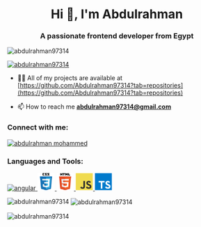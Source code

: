 <h1 align="center">Hi 👋, I'm Abdulrahman</h1>
<h3 align="center">A passionate frontend developer from Egypt</h3>

<p align="left"> <img src="https://komarev.com/ghpvc/?username=abdulrahman97314&label=Profile%20views&color=0e75b6&style=flat" alt="abdulrahman97314" /> </p>

<p align="left"> <a href="https://github.com/ryo-ma/github-profile-trophy"><img src="https://github-profile-trophy.vercel.app/?username=abdulrahman97314" alt="abdulrahman97314" /></a> </p>

- 👨‍💻 All of my projects are available at [https://github.com/Abdulrahman97314?tab=repositories](https://github.com/Abdulrahman97314?tab=repositories)

- 📫 How to reach me **abdulrahman97314@gmail.com**

<h3 align="left">Connect with me:</h3>
<p align="left">
<a href="https://fb.com/abdulrahman mohammed" target="blank"><img align="center" src="https://raw.githubusercontent.com/rahuldkjain/github-profile-readme-generator/master/src/images/icons/Social/facebook.svg" alt="abdulrahman mohammed" height="30" width="40" /></a>
</p>

<h3 align="left">Languages and Tools:</h3>
<p align="left"> <a href="https://angular.io" target="_blank" rel="noreferrer"> <img src="https://angular.io/assets/images/logos/angular/angular.svg" alt="angular" width="40" height="40"/> </a> <a href="https://www.w3schools.com/css/" target="_blank" rel="noreferrer"> <img src="https://raw.githubusercontent.com/devicons/devicon/master/icons/css3/css3-original-wordmark.svg" alt="css3" width="40" height="40"/> </a> <a href="https://www.w3.org/html/" target="_blank" rel="noreferrer"> <img src="https://raw.githubusercontent.com/devicons/devicon/master/icons/html5/html5-original-wordmark.svg" alt="html5" width="40" height="40"/> </a> <a href="https://developer.mozilla.org/en-US/docs/Web/JavaScript" target="_blank" rel="noreferrer"> <img src="https://raw.githubusercontent.com/devicons/devicon/master/icons/javascript/javascript-original.svg" alt="javascript" width="40" height="40"/> </a> <a href="https://www.typescriptlang.org/" target="_blank" rel="noreferrer"> <img src="https://raw.githubusercontent.com/devicons/devicon/master/icons/typescript/typescript-original.svg" alt="typescript" width="40" height="40"/> </a> </p>

<p><img align="left" src="https://github-readme-stats.vercel.app/api/top-langs?username=abdulrahman97314&show_icons=true&locale=en&layout=compact" alt="abdulrahman97314" /></p>

<p>&nbsp;<img align="center" src="https://github-readme-stats.vercel.app/api?username=abdulrahman97314&show_icons=true&locale=en" alt="abdulrahman97314" /></p>

<p><img align="center" src="https://github-readme-streak-stats.herokuapp.com/?user=abdulrahman97314&" alt="abdulrahman97314" /></p>
